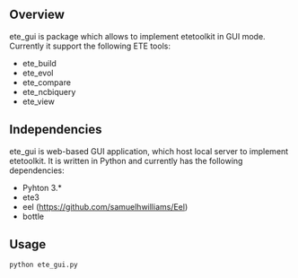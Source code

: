 ## Overview
ete_gui is package which allows to implement etetoolkit in GUI mode. Currently it support the following ETE tools:

- ete_build
- ete_evol
- ete_compare
- ete_ncbiquery
- ete_view

## Independencies
ete_gui is web-based GUI application, which host local server to implement etetoolkit. It is written in Python and currently has the following dependencies:
- Pyhton 3.*
- ete3
- eel (https://github.com/samuelhwilliams/Eel)
- bottle

## Usage

    python ete_gui.py